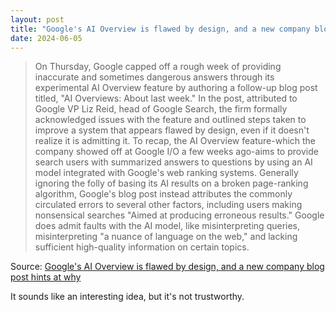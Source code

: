 ```yaml
---
layout: post
title: "Google's AI Overview is flawed by design, and a new company blog post hints at why"
date: 2024-06-05
---
```


> On Thursday, Google capped off a rough week of providing inaccurate and
sometimes dangerous answers through its experimental AI Overview feature by
authoring a follow-up blog post titled, "AI Overviews: About last week." In
the post, attributed to Google VP Liz Reid, head of Google Search, the firm
formally acknowledged issues with the feature and outlined steps taken to
improve a system that appears flawed by design, even if it doesn't realize
it is admitting it. To recap, the AI Overview feature-which the company
showed off at Google I/O a few weeks ago-aims to provide search users with
summarized answers to questions by using an AI model integrated with
Google's web ranking systems. Generally ignoring the folly of basing its AI
results on a broken page-ranking algorithm, Google's blog post instead
attributes the commonly circulated errors to several other factors,
including users making nonsensical searches "Aimed at producing erroneous
results." Google does admit faults with the AI model, like misinterpreting
queries, misinterpreting "a nuance of language on the web," and lacking
sufficient high-quality information on certain topics.

Source: [Google's AI Overview is flawed by design, and a new company blog
post hints at why](https://arstechnica.com/?p=2027953)

It sounds like an interesting idea, but it's not trustworthy.

